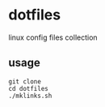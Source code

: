 dotfiles
=========
linux config files collection

usage
--------

	git clone
	cd dotfiles
	./mklinks.sh
